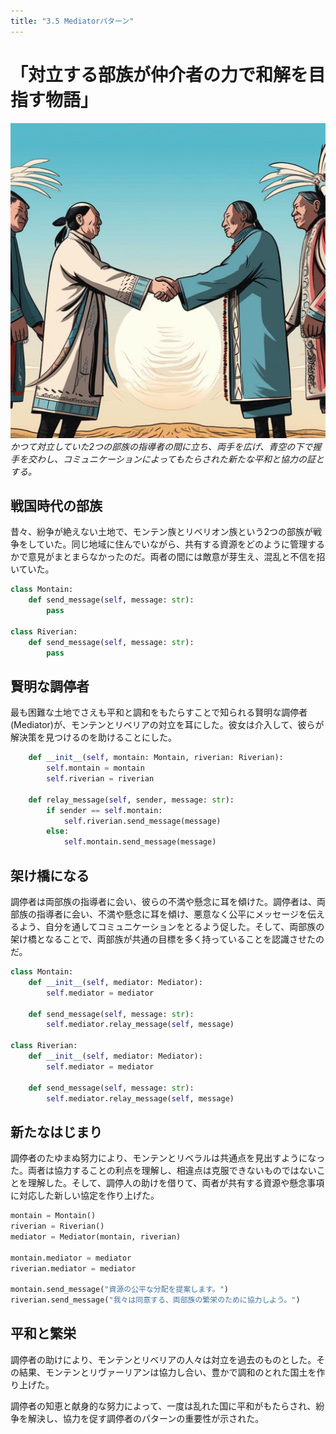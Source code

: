 ```yaml
---
title: "3.5 Mediatorパターン"
---
```


# 「対立する部族が仲介者の力で和解を目指す物語」

![](/images/20230327_gof/A_wise_mediator_stands_between_the_leaders_of_two_once-w.jpg)
*かつて対立していた2つの部族の指導者の間に立ち、両手を広げ、青空の下で握手を交わし、コミュニケーションによってもたらされた新たな平和と協力の証とする。*

## 戦国時代の部族

昔々、紛争が絶えない土地で、モンテン族とリベリオン族という2つの部族が戦争をしていた。同じ地域に住んでいながら、共有する資源をどのように管理するかで意見がまとまらなかったのだ。両者の間には敵意が芽生え、混乱と不信を招いていた。

```python
class Montain:
    def send_message(self, message: str):
        pass

class Riverian:
    def send_message(self, message: str):
        pass
```

## 賢明な調停者

最も困難な土地でさえも平和と調和をもたらすことで知られる賢明な調停者(Mediator)が、モンテンとリベリアの対立を耳にした。彼女は介入して、彼らが解決策を見つけるのを助けることにした。

```python
    def __init__(self, montain: Montain, riverian: Riverian):
        self.montain = montain
        self.riverian = riverian

    def relay_message(self, sender, message: str):
        if sender == self.montain:
            self.riverian.send_message(message)
        else:
            self.montain.send_message(message)
```

## 架け橋になる

調停者は両部族の指導者に会い、彼らの不満や懸念に耳を傾けた。調停者は、両部族の指導者に会い、不満や懸念に耳を傾け、悪意なく公平にメッセージを伝えるよう、自分を通してコミュニケーションをとるよう促した。そして、両部族の架け橋となることで、両部族が共通の目標を多く持っていることを認識させたのだ。

```python
class Montain:
    def __init__(self, mediator: Mediator):
        self.mediator = mediator

    def send_message(self, message: str):
        self.mediator.relay_message(self, message)

class Riverian:
    def __init__(self, mediator: Mediator):
        self.mediator = mediator

    def send_message(self, message: str):
        self.mediator.relay_message(self, message)
```
## 新たなはじまり

調停者のたゆまぬ努力により、モンテンとリベラルは共通点を見出すようになった。両者は協力することの利点を理解し、相違点は克服できないものではないことを理解した。そして、調停人の助けを借りて、両者が共有する資源や懸念事項に対応した新しい協定を作り上げた。

```python
montain = Montain()
riverian = Riverian()
mediator = Mediator(montain, riverian)

montain.mediator = mediator
riverian.mediator = mediator

montain.send_message("資源の公平な分配を提案します。")
riverian.send_message("我々は同意する、両部族の繁栄のために協力しよう。")
```
## 平和と繁栄

調停者の助けにより、モンテンとリベリアの人々は対立を過去のものとした。その結果、モンテンとリヴァーリアンは協力し合い、豊かで調和のとれた国土を作り上げた。

調停者の知恵と献身的な努力によって、一度は乱れた国に平和がもたらされ、紛争を解決し、協力を促す調停者のパターンの重要性が示された。